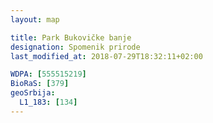 ```yaml
---
layout: map

title: Park Bukovičke banje
designation: Spomenik prirode
last_modified_at: 2018-07-29T18:32:11+02:00

WDPA: [555515219]
BioRaS: [379]
geoSrbija:
  L1_183: [134]
---
```

